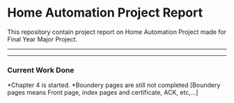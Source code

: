 # Home Automation Project Report
This repository contain project report on Home Automation Project made for Final Year Major Project.

---
---

### Current Work Done
*Chapter 4 is started.
*Boundery pages are still not completed
  [Boundery pages means Front page, index pages and certificate, ACK, etc,...]
